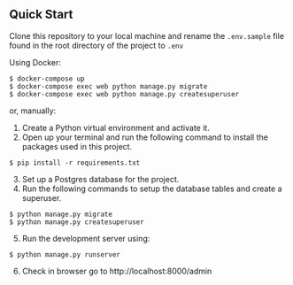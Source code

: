 ## Quick Start

Clone this repository to your local machine and rename the `.env.sample` file found in the root directory of the project to `.env`

Using Docker:

```
$ docker-compose up
$ docker-compose exec web python manage.py migrate
$ docker-compose exec web python manage.py createsuperuser
```

or, manually:

1. Create a Python virtual environment and activate it.
2. Open up your terminal and run the following command to install the packages used in this project.

```
$ pip install -r requirements.txt
```

3. Set up a Postgres database for the project.
4. Run the following commands to setup the database tables and create a superuser.

```
$ python manage.py migrate
$ python manage.py createsuperuser
```

5. Run the development server using:

```
$ python manage.py runserver
```

6. Check in browser go to http://localhost:8000/admin

